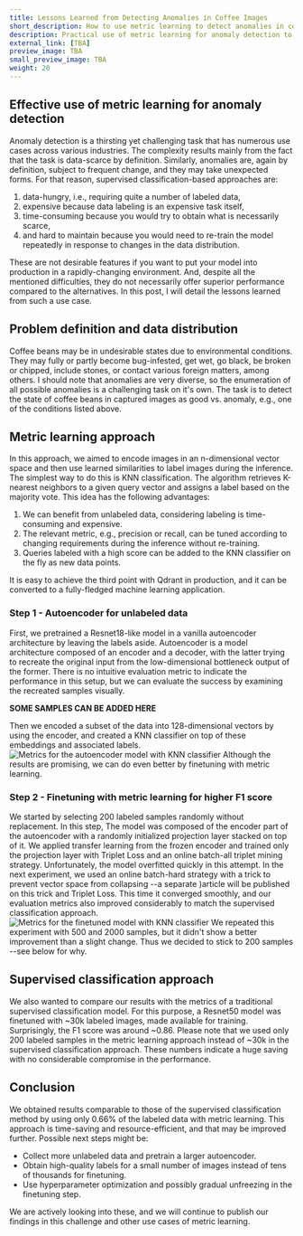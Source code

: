 ```yaml
---
title: Lessons Learned from Detecting Anomalies in Coffee Images
short_description: How to use metric learning to detect anomalies in coffee images only with 200 labeled samples
description: Practical use of metric learning for anomaly detection to match the results of a classification-based approach with only ~0.6% of the labeled data. 
external_link: [TBA]
preview_image: TBA
small_preview_image: TBA
weight: 20
---
```



## Effective use of metric learning for anomaly detection


Anomaly detection is a thirsting yet challenging task that has numerous use cases across various industries.
The complexity results mainly from the fact that the task is data-scarce by definition.
Similarly, anomalies are, again by definition, subject to frequent change, and they may take unexpected forms.
For that reason, supervised classification-based approaches are:
1. data-hungry, i.e., requiring quite a number of labeled data,
2. expensive because data labeling is an expensive task itself,
3. time-consuming because you would try to obtain what is necessarily scarce,
4. and hard to maintain because you would need to re-train the model repeatedly in response to changes in the data distribution.

These are not desirable features if you want to put your model into production in a rapidly-changing environment.
And, despite all the mentioned difficulties, they do not necessarily offer superior performance compared to the alternatives.
In this post, I will detail the lessons learned from such a use case.

## Problem definition and data distribution
Coffee beans may be in undesirable states due to environmental conditions.
They may fully or partly become bug-infested, get wet, go black, be broken or chipped,
include stones, or contact various foreign matters, among others.
I should note that anomalies are very diverse, so the enumeration of all possible anomalies is a challenging task on it's own.
The task is to detect the state of coffee beans in captured images as good vs. anomaly, e.g., one of the conditions listed above.


## Metric learning approach
In this approach, we aimed to encode images in an n-dimensional vector space and then use learned similarities to label images during the inference.
The simplest way to do this is KNN classification.
The algorithm retrieves K-nearest neighbors to a given query vector and assigns a label based on the majority vote.
This idea has the following advantages:
1. We can benefit from unlabeled data, considering labeling is time-consuming and expensive.
2. The relevant metric, e.g., precision or recall, can be tuned according to changing requirements during the inference without re-training.
3. Queries labeled with a high score can be added to the KNN classifier on the fly as new data points.

It is easy to achieve the third point with Qdrant in production, and it can be converted to a fully-fledged machine learning application.

### Step 1 - Autoencoder for unlabeled data
First, we pretrained a Resnet18-like model in a vanilla autoencoder architecture by leaving the labels aside.
Autoencoder is a model architecture composed of an encoder and a decoder, with the latter trying to recreate the original input from the low-dimensional bottleneck output of the former.
There is no intuitive evaluation metric to indicate the performance in this setup, but we can evaluate the success by examining the recreated samples visually.

**SOME SAMPLES CAN BE ADDED HERE**

Then we encoded a subset of the data into 128-dimensional vectors by using the encoder,
and created a KNN classifier on top of these embeddings and associated labels.
![Metrics for the autoencoder model with KNN classifier](/articles_data/detecting-coffee-anomalies/ae_report_knn.png)
Although the results are promising, we can do even better by finetuning with metric learning.

### Step 2 - Finetuning with metric learning for higher F1 score
We started by selecting 200 labeled samples randomly without replacement.
In this step, The model was composed of the encoder part of the autoencoder with a randomly initialized projection layer stacked on top of it.
We applied transfer learning from the frozen encoder and trained only the projection layer with Triplet Loss and an online batch-all triplet mining strategy.
Unfortunately, the model overfitted quickly in this attempt.
In the next experiment, we used an online batch-hard strategy with a trick to prevent vector space from collapsing
--a separate )article will be published on this trick and Triplet Loss.
This time it converged smoothly, and our evaluation metrics also improved considerably to match the supervised classification approach.
![Metrics for the finetuned model with KNN classifier](/articles_data/detecting-coffee-anomalies/ft_report_knn.png)
We repeated this experiment with 500 and 2000 samples, but it didn't show a better improvement than a slight change.
Thus we decided to stick to 200 samples --see below for why.

## Supervised classification approach
We also wanted to compare our results with the metrics of a traditional supervised classification model.
For this purpose, a Resnet50 model was finetuned with ~30k labeled images, made available for training.
Surprisingly, the F1 score was around ~0.86.
Please note that we used only 200 labeled samples in the metric learning approach instead of ~30k in the supervised classification approach.
These numbers indicate a huge saving with no considerable compromise in the performance.

## Conclusion
We obtained results comparable to those of the supervised classification method by using only 0.66% of the labeled data with metric learning.
This approach is time-saving and resource-efficient, and that may be improved further. Possible next steps might be:
- Collect more unlabeled data and pretrain a larger autoencoder.
- Obtain high-quality labels for a small number of images instead of tens of thousands for finetuning.
- Use hyperparameter optimization and possibly gradual unfreezing in the finetuning step.

We are actively looking into these, and we will continue to publish our findings in this challenge and other use cases of metric learning.
